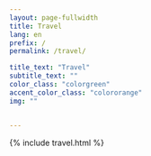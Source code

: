 ```yaml
---
layout: page-fullwidth
title: Travel
lang: en
prefix: /
permalink: /travel/

title_text: "Travel"
subtitle_text: ""
color_class: "colorgreen"
accent_color_class: "colororange"
img: ""


---
```


{% include travel.html %}
